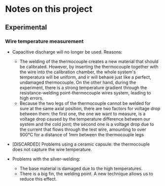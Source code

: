 # Notes on this project

## Experimental

### Wire temperature measurement

- Capacitive discharge will no longer be used. Reasons:
  - The welding of the thermocouple creates a new material that should be calibrated. However, by inserting the thermocouple together with the wire into the calibration chamber, the whole system's temperatura will be uniform, and ir will behave just like a perfect, undamaged thermocouple. On the other hand, during the experiment, there is a strong temperature gradient through the resistance-welding point-thermocouple wires system, leading to high errors.
  - Because the two legs of the thermocouple cannot be welded for sure at the same axial position, there are two factors for voltage drop between them: the first one, the one we want to measure, is a voltage drop caused by the temperature difference between our system and the cold joint; the second one is a voltage drop due to the current that flows through the test wire, amounting to over 900°C for a distance of 1mm between the thermocouple legs

- \[DISCARDED\] Problems using a ceramic capsule: the thermocouple does not capture the wire temperature.
- Problems with the silver-welding:
  - The base material is damaged due to the high temperatures.
  - There is a big fin, the welding point. A new technique allows us to reduce this effect.
